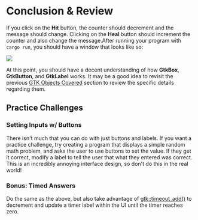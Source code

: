 # Conclusion & Review

If you click on the **Hit** button, the counter should decrement and the message should change.
Clicking on the **Heal** button should increment the counter and also change the message.After
running your program with `cargo run`, you should have a window that looks like so:

<img src="images/ch02_complete.png">

At this point, you should have a decent understanding of how **GtkBox**, **GtkButton**, and
**GtkLabel** works. It may be a good idea to revisit the previous
[GTK Objects Covered](./chapter_02_objects.md) section to review the specific details regarding
them.

## Practice Challenges

### Setting Inputs w/ Buttons

There isn't much that you can do with just buttons and labels. If you want a practice challenge,
try creating a program that displays a simple random math problem, and asks the user to use
buttons to set the value. If they get it correct, modify a label to tell the user that what they
entered was correct. This is an incredibly annoying interface design, so don't do this in the real
world!

### Bonus: Timed Answers

Do the same as the above, but also take advantage of
[gtk::timeout_add()](https://docs.rs/gtk/0.2.0/gtk/fn.timeout_add.html) to decrement
and update a timer label within the UI until the timer reaches zero.

